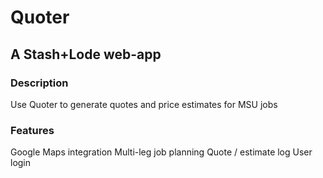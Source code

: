 # Quoter
## A Stash+Lode web-app

### Description

Use Quoter to generate quotes and price estimates for MSU jobs

### Features

Google Maps integration
Multi-leg job planning
Quote / estimate log
User login

